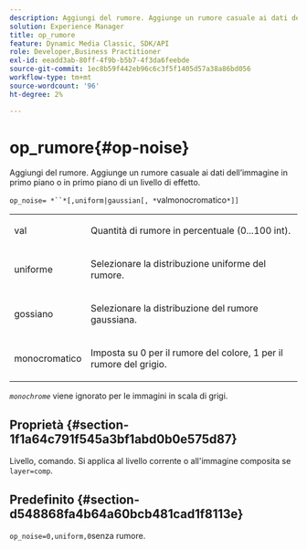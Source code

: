 ```yaml
---
description: Aggiungi del rumore. Aggiunge un rumore casuale ai dati dell’immagine in primo piano o in primo piano di un livello di effetto.
solution: Experience Manager
title: op_rumore
feature: Dynamic Media Classic, SDK/API
role: Developer,Business Practitioner
exl-id: eeadd3ab-80ff-4f9b-b5b7-4f3da6feebde
source-git-commit: 1ec8b59f442eb96c6c3f5f1405d57a38a86bd056
workflow-type: tm+mt
source-wordcount: '96'
ht-degree: 2%

---
```


# op_rumore{#op-noise}

Aggiungi del rumore. Aggiunge un rumore casuale ai dati dell’immagine in primo piano o in primo piano di un livello di effetto.

`op_noise= *``*[,uniform|gaussian[, *`valmonocromatico`*]]`

<table id="table_40675464E5824D52BF392ECCE2DDC03C"> 
 <tbody> 
  <tr> 
   <td colname="col1"> <p><span class="codeph"> val</span> </p> </td> 
   <td colname="col2"> <p>Quantità di rumore in percentuale (0...100 int). </p> </td> 
  </tr> 
  <tr> 
   <td colname="col1"> <p><span class="codeph"> uniforme</span> </p> </td> 
   <td colname="col2"> <p>Selezionare la distribuzione uniforme del rumore. </p> </td> 
  </tr> 
  <tr> 
   <td colname="col1"> <p><span class="codeph"> gossiano</span> </p> </td> 
   <td colname="col2"> <p>Selezionare la distribuzione del rumore gaussiana. </p> </td> 
  </tr> 
  <tr> 
   <td colname="col1"> <p><span class="varname"> monocromatico</span> </p> </td> 
   <td colname="col2"> <p>Imposta su 0 per il rumore del colore, 1 per il rumore del grigio. </p> </td> 
  </tr> 
 </tbody> 
</table>

*`monochrome`* viene ignorato per le immagini in scala di grigi.

## Proprietà {#section-1f1a64c791f545a3bf1abd0b0e575d87}

Livello, comando. Si applica al livello corrente o all&#39;immagine composita se `layer=comp`.

## Predefinito {#section-d548868fa4b64a60bcb481cad1f8113e}

`op_noise=0,uniform,0`senza rumore.

